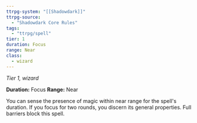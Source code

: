 ```yaml
---
ttrpg-system: "[[Shadowdark]]"
ttrpg-source: 
  - "Shadowdark Core Rules"
tags:
  - "ttrpg/spell"
tier: 1
duration: Focus
range: Near
class:
  - wizard
---
```

*Tier 1, wizard*

**Duration:** Focus
**Range:** Near

You can sense the presence of magic within near range for the spell's duration. If you focus for two rounds, you discern its general properties. Full barriers block this spell.




